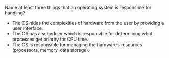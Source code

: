 Name at least three things that an operating system is responsible for handling?

-  The OS hides the complexities of hardware from the user by providing a user interface.
-  The OS has a scheduler which is responsible for determining what processes get priority for CPU time.
-  The OS is responsible for managing the hardware’s resources (processors, memory, data storage).